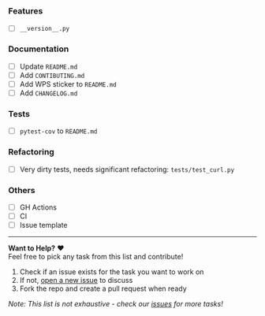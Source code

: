 ### Features
- [ ] `__version__.py`

### Documentation
- [ ] Update `README.md`
- [ ] Add `CONTIBUTING.md`
- [ ] Add WPS sticker to `README.md`
- [ ] Add `CHANGELOG.md`

### Tests
- [ ] `pytest-cov` to `README.md`

### Refactoring
- [ ] Very dirty tests, needs significant refactoring: `tests/test_curl.py`

### Others
- [ ] GH Actions
- [ ] CI
- [ ] Issue template

---

**Want to Help?** ❤️  
Feel free to pick any task from this list and contribute!  
1. Check if an issue exists for the task you want to work on
2. If not, [open a new issue](https://github.com/imtoopunkforyou/curlifier/issues/new) to discuss
3. Fork the repo and create a pull request when ready

*Note: This list is not exhaustive - check our [issues](https://github.com/imtoopunkforyou/curlifier/issues) for more tasks!*